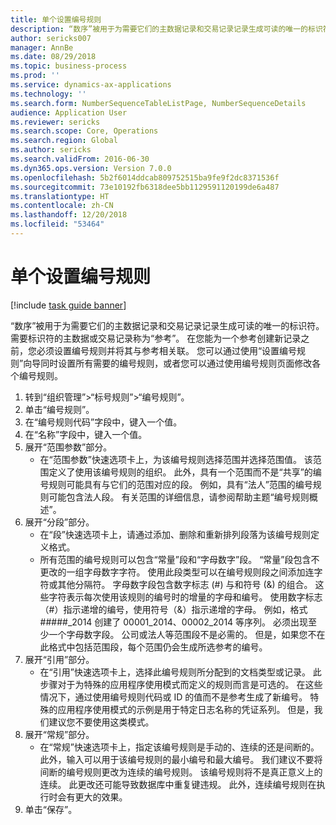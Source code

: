 ```yaml
---
title: 单个设置编号规则
description: “数序”被用于为需要它们的主数据记录和交易记录记录生成可读的唯一的标识符。
author: sericks007
manager: AnnBe
ms.date: 08/29/2018
ms.topic: business-process
ms.prod: ''
ms.service: dynamics-ax-applications
ms.technology: ''
ms.search.form: NumberSequenceTableListPage, NumberSequenceDetails
audience: Application User
ms.reviewer: sericks
ms.search.scope: Core, Operations
ms.search.region: Global
ms.author: sericks
ms.search.validFrom: 2016-06-30
ms.dyn365.ops.version: Version 7.0.0
ms.openlocfilehash: 5b2f6014ddcab809752515ba9fe9f2dc8371536f
ms.sourcegitcommit: 73e10192fb6318dee5bb1129591120199de6a487
ms.translationtype: HT
ms.contentlocale: zh-CN
ms.lasthandoff: 12/20/2018
ms.locfileid: "53464"
---
```

# <a name="set-up-number-sequences-on-an-individual-basis"></a>单个设置编号规则

[!include [task guide banner](../../includes/task-guide-banner.md)]

“数序”被用于为需要它们的主数据记录和交易记录记录生成可读的唯一的标识符。 需要标识符的主数据或交易记录称为“参考”。 在您能为一个参考创建新记录之前，您必须设置编号规则并将其与参考相关联。 您可以通过使用“设置编号规则”向导同时设置所有需要的编号规则，或者您可以通过使用编号规则页面修改各个编号规则。

1. 转到“组织管理”>“标号规则”>“编号规则”。
2. 单击“编号规则”。
3. 在“编号规则代码”字段中，键入一个值。
4. 在“名称”字段中，键入一个值。
5. 展开“范围参数”部分。
    * 在“范围参数”快速选项卡上，为该编号规则选择范围并选择范围值。     该范围定义了使用该编号规则的组织。 此外，具有一个范围而不是“共享”的编号规则可能具有与它们的范围对应的段。 例如，具有“法人”范围的编号规则可能包含法人段。 有关范围的详细信息，请参阅帮助主题“编号规则概述”。  
6. 展开“分段”部分。
    * 在“段”快速选项卡上，请通过添加、删除和重新排列段落为该编号规则定义格式。  
    * 所有范围的编号规则可以包含“常量”段和“字母数字”段。 “常量”段包含不更改的一组字母数字字符。 使用此段类型可以在编号规则段之间添加连字符或其他分隔符。 字母数字段包含数字标志 (#) 与和符号 (&) 的组合。 这些字符表示每次使用该规则的编号时的增量的字母和编号。 使用数字标志（#）指示递增的编号，使用符号（&）指示递增的字母。 例如，格式 #####_2014 创建了 00001_2014、00002_2014 等序列。     必须出现至少一个字母数字段。 公司或法人等范围段不是必需的。 但是，如果您不在此格式中包括范围段，每个范围仍会生成所选参考的编号。  
7. 展开“引用”部分。
    * 在“引用”快速选项卡上，选择此编号规则所分配到的文档类型或记录。     此步骤对于为特殊的应用程序使用模式而定义的规则而言是可选的。 在这些情况下，通过使用编号规则代码或 ID 的值而不是参考生成了新编号。 特殊的应用程序使用模式的示例是用于特定日志名称的凭证系列。 但是，我们建议您不要使用这类模式。  
8. 展开“常规”部分。
    * 在“常规”快速选项卡上，指定该编号规则是手动的、连续的还是间断的。 此外，输入可以用于该编号规则的最小编号和最大编号。     我们建议不要将间断的编号规则更改为连续的编号规则。 该编号规则将不是真正意义上的连续。 此更改还可能导致数据库中重复键违规。 此外，连续编号规则在执行时会有更大的效果。   
9. 单击“保存”。

